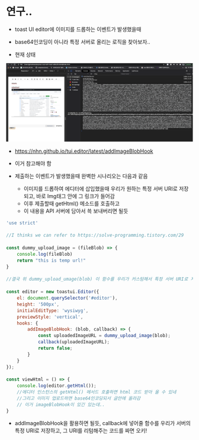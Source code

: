 # 연구..

- toast UI editor에 이미지를 드롭하는 이벤트가 발생했을때
- base64인코딩이 아니라 특정 서버로 올리는 로직을 찾아보자..

- 현재 상태


![1](images/1.png)

- https://nhn.github.io/tui.editor/latest/addImageBlobHook
- 이거 참고해야 함

- 제출하는 이벤트가 발생했을때 완벽한 시나리오는 다음과 같음
    - 이미지를 드롭하여 에디터에 삽입했을때 우리가 원하는 특정 서버 URI로 저장되고, 바로 Img태그 안에 그 링크가 들어감
    - 이후 제출할때 getHtml() 메소드를 호출하고
    - 이 내용을 API 서버에 담아서 쑉 보내버리면 될듯


```js
'use strict'

//I thinks we can refer to https://solve-programming.tistory.com/29

const dummy_upload_image = (fileBlob) => {
    console.log(fileBlob)
    return "this is temp url!"
}

//결국 위 dummy_upload_umage(blob) 이 함수를 우리가 커스텀해서 특정 서버 URI로 저장하도록 코딩해야 함!

const editor = new toastui.Editor({
    el: document.querySelector('#editor'),
    height: '500px',
    initialEditType: 'wysiwyg',
    previewStyle: 'vertical',
    hooks: {
        addImageBlobHook: (blob, callback) => {
            const uploadedImageURL = dummy_upload_image(blob);
            callback(uploadedImageURL);
            return false;
        }
    }
});

const viewHtml = () => {
    console.log(editor.getHtml());
    //에디터 인스턴스의 getHtml() 메서드 호출하면 html 코드 받아 올 수 있네
    //그리고 이미지 업로드하면 base64인코딩되서 글안에 올라감
    // 이거 imageBlobHook이 있긴 있는데..
}

```

- addImageBlobHook을 활용하면 될듯, callback에 넣어줄 함수를 우리가 서버의 특정 URI로 저장하고, 그 URI를 리텀해주는 코드를 짜면 오키!
